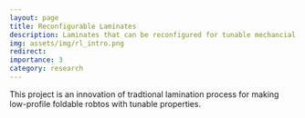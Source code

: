 ```yaml
---
layout: page
title: Reconfigurable Laminates
description: Laminates that can be reconfigured for tunable mechancial properties
img: assets/img/rl_intro.png
redirect: 
importance: 3
category: research
---
```


This project is an innovation of tradtional lamination process for making low-profile foldable robtos with tunable properties. 
